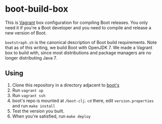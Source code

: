 # boot-build-box

This is [Vagrant][vagrant] box configuration for compiling Boot releases. You
only need it if you're a Boot developer and you need to compile and release a
new version of Boot.

`bootstraph.sh` is the canonical description of Boot build requirements. Note
that as of this writing, we build Boot with OpenJDK 7. We made a Vagrant box to
build with, since most distributions and package managers are no longer
distributing Java 7.

## Using

1. Clone this repository in a directory adjacent to [boot's][boot]
1. Run `vagrant up`
1. Run `vagrant ssh`
1. boot's repo is mounted at `/boot-clj`. `cd` there, edit `version.properties` and run `make install`
1. Test the version you built.
1. When you're satisfied, run `make deploy`

[vagrant]: https://www.vagrantup.com/
[boot]: https://github.com/boot-clj/boot
